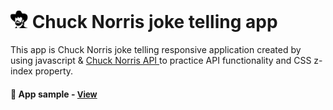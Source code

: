 # <span><img src="./images/chuck-logo.png" alt=logo style="height: 1em;"></span> Chuck Norris joke telling app

This app is Chuck Norris joke telling responsive application created by using javascript & <a href="https://api.chucknorris.io/">Chuck Norris API </a> to practice API functionality and CSS z-index property.

<h4>🔹 App sample - <a href="https://simonakom.github.io/chuck-norris-jokes/index.html" style="font-size:small;">View</a><h4>




